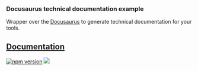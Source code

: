 ### Docusaurus technical documentation example
Wrapper over the [Docusaurus](https://docusaurus.io/) to generate technical documentation for your tools.

## [Documentation](https://reutenkoivan.github.io/docusaurus-tde/)

<p>
  <a href="https://www.npmjs.com/package/@docusaurus-tde/cli"><img src="https://img.shields.io/npm/v/@pw-codeceptjs/test.svg?style=flat" alt="npm version"></a>
  <a href="#license"><img src="https://img.shields.io/github/license/sourcerer-io/hall-of-fame.svg?colorB=ff0000"></a>
</p>
